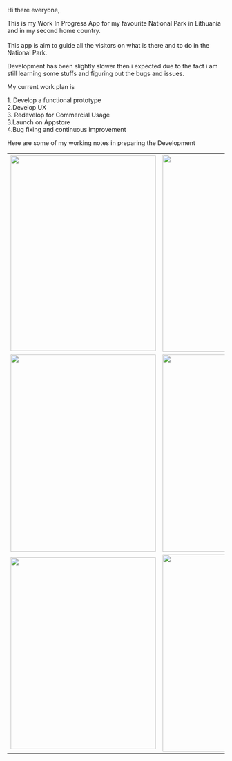 <p>Hi there everyone, </p>
<p>This is my Work In Progress App for my favourite National Park in Lithuania and in my second home country.<br />
  <br />
  This app is aim to guide all the visitors on what is there and to do in the National Park.<br />
</p>
<p>Development has been slightly slower then i expected due to the fact i am still learning some stuffs and figuring out the bugs and issues.</p>
<p>My current work plan is</p>
<p>1. Develop a functional prototype<br />
  2.Develop UX<br />
  3. Redevelop for Commercial Usage
  <br />
  3.Launch on Appstore<br />
  4.Bug fixing and continuous improvement</p>
<p>Here are some of my working notes in preparing the Development</p>
<table width="680" border="0" cellpadding="2">
  <tr>
    <td width="336"><a href="http://s1.postimg.org/5bh5szqwv/IMG_9066.jpg" target="_blank"><img src="http://s1.postimg.org/5bh5szqwv/IMG_9066.jpg" alt="" width="336" height="453" /></a></td>
    <td width="334"><a href="http://s1.postimg.org/t7kakryf3/IMG_9067.jpg" target="_blank"><img src="http://s1.postimg.org/t7kakryf3/IMG_9067.jpg" width="336" height="457" /></a></td>
  </tr>
  <tr>
    <td><a href="http://s1.postimg.org/uk1zmnvun/IMG_9070.jpg" target="_blank"><img src="http://s1.postimg.org/uk1zmnvun/IMG_9070.jpg" width="336" height="457" /></a></td>
    <td><a href="http://s1.postimg.org/kqks9utq7/IMG_9069.jpg" target="_blank"><img src="http://s1.postimg.org/kqks9utq7/IMG_9069.jpg" width="336" height="457" /></a></td>
  </tr>
  <tr>
    <td><a href="http://s1.postimg.org/uk1zmnvun/IMG_9070.jpg" target="_blank"><img src="http://s1.postimg.org/uk1zmnvun/IMG_9070.jpg" width="336" height="444" /></a></td>
    <td><a href="http://s1.postimg.org/pzft7qc5b/IMG_9071.jpg" target="_blank"><img src="http://s1.postimg.org/pzft7qc5b/IMG_9071.jpg" alt="" width="336" height="457" /></a></td>
  </tr>
</table>
